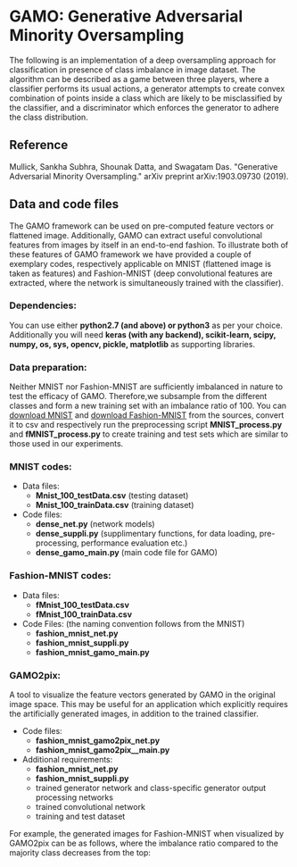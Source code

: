 # GAMO: Generative Adversarial Minority Oversampling

The following is an implementation of a deep oversampling approach for classification in presence of class imbalance in image dataset. The algorithm can be described as a game between three players, where a classifier performs its usual actions, a generator attempts to create convex combination of points inside a class which are likely to be misclassified by the classifier, and a discriminator which enforces the generator to adhere the class distribution. 

## Reference
Mullick, Sankha Subhra, Shounak Datta, and Swagatam Das. "Generative Adversarial Minority Oversampling." arXiv preprint arXiv:1903.09730 (2019).

## Data and code files
The GAMO framework can be used on pre-computed feature vectors or flattened image. Additionally, GAMO can extract useful convolutional features from images by itself in an end-to-end fashion. To illustrate both of these features of GAMO framework we have provided a couple of exemplary codes, respectively applicable on MNIST (flattened image is taken as features) and Fashion-MNIST (deep convolutional features are extracted, where the network is simultaneously trained with the classifier). 

### Dependencies:
You can use either **python2.7 (and above) or python3** as per your choice.
Additionally you will need **keras (with any backend), scikit-learn, scipy, numpy, os, sys, opencv, pickle, matplotlib** as supporting libraries.

### Data preparation:
Neither MNIST nor Fashion-MNIST are sufficiently imbalanced in nature to test the efficacy of GAMO. Therefore,we subsample from the different classes and form a new training set with an imbalance ratio of 100. You can [download MNIST](http://yann.lecun.com/exdb/mnist/) and 
[download Fashion-MNIST](https://github.com/zalandoresearch/fashion-mnist) from the sources, convert it to csv and respectively run the preprocessing script **MNIST_process.py** and **fMNIST_process.py** to create training and test sets which are similar to those used in our experiments.

### MNIST codes:
* Data files:
  * **Mnist_100_testData.csv** (testing dataset)
  * **Mnist_100_trainData.csv** (training dataset)
* Code files:
  * **dense_net.py** (network models)
  * **dense_suppli.py** (supplimentary functions, for data loading, pre-processing, performance evaluation etc.)
  * **dense_gamo_main.py** (main code file for GAMO)

### Fashion-MNIST codes:
* Data files:
  * **fMnist_100_testData.csv**
  * **fMnist_100_trainData.csv**
* Code Files: (the naming convention follows from the MNIST)
  * **fashion_mnist_net.py**
  * **fashion_mnist_suppli.py**
  * **fashion_mnist_gamo_main.py**

### GAMO2pix:
A tool to visualize the feature vectors generated by GAMO in the original image space. This may be useful for an application which explicitly requires the artificially generated images, in addition to the trained classifier.
* Code files:
  * **fashion_mnist_gamo2pix_net.py**
  * **fashion_mnist_gamo2pix__main.py**
* Additional requirements:
  * **fashion_mnist_net.py**
  * **fashion_mnist_suppli.py**
  * trained generator network and class-specific generator output processing networks
  * trained convolutional network
  * training and test dataset

For example, the generated images for Fashion-MNIST when visualized by GAMO2pix can be as follows, where the imbalance ratio compared to the majority class decreases from the top:



